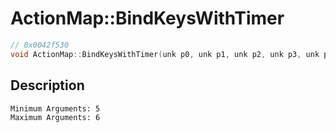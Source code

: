 # ActionMap::BindKeysWithTimer
```c
// 0x0042f530
void ActionMap::BindKeysWithTimer(unk p0, unk p1, unk p2, unk p3, unk p4, ...)
```
## Description
```
Minimum Arguments: 5
Maximum Arguments: 6
```

